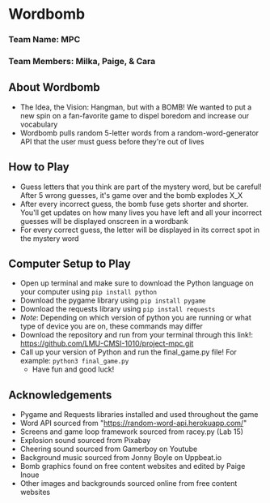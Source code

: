 # Wordbomb
### Team Name: MPC
### Team Members: Milka, Paige, & Cara

## About Wordbomb
- The Idea, the Vision: Hangman, but with a BOMB! We wanted to put a new spin on a fan-favorite game to dispel boredom and increase our vocabulary
- Wordbomb pulls random 5-letter words from a random-word-generator API that the user must guess before they're out of lives

## How to Play
- Guess letters that you think are part of the mystery word, but be careful! After 5 wrong guesses, it's game over and the bomb explodes X_X
- After every incorrect guess, the bomb fuse gets shorter and shorter. You'll get updates on how many lives you have left and all your incorrect guesses will be displayed onscreen in a wordbank
- For every correct guess, the letter will be displayed in its correct spot in the mystery word

## Computer Setup to Play
- Open up terminal and make sure to download the Python language on your computer using `pip install python`
- Download the pygame library using `pip install pygame`
- Download the requests library using `pip install requests`
- *Note*: Depending on which version of python you are running or what type of device you are on, these commands may differ
- Download the repository and run from your terminal through this link!:
  https://github.com/LMU-CMSI-1010/project-mpc.git
- Call up your version of Python and run the final_game.py file! For example: `python3 final_game.py`
  - Have fun and good luck!

## Acknowledgements
- Pygame and Requests libraries installed and used throughout the game
- Word API sourced from "https://random-word-api.herokuapp.com/"
- Screens and game loop framework sourced from racey.py (Lab 15)
- Explosion sound sourced from Pixabay
- Cheering sound sourced from Gamerboy on Youtube
- Background music sourced from Jonny Boyle on Uppbeat.io
- Bomb graphics found on free content websites and edited by Paige Inoue
- Other images and backgrounds sourced online from free content websites


